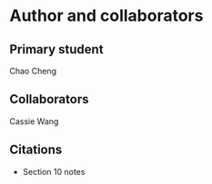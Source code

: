 Author and collaborators
========================

Primary student
---------------
Chao Cheng


Collaborators
-------------
Cassie Wang

Citations
---------
- Section 10 notes
